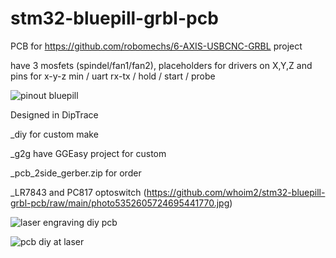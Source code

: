 # stm32-bluepill-grbl-pcb
PCB for https://github.com/robomechs/6-AXIS-USBCNC-GRBL project

have 3 mosfets (spindel/fan1/fan2), placeholders for drivers on X,Y,Z and pins for x-y-z min / uart rx-tx / hold / start / probe

![pinout bluepill](https://user-images.githubusercontent.com/8062959/50537633-57946b80-0b73-11e9-92f8-e4ee15e2e923.png)

Designed in DipTrace

_diy for custom make

_g2g have GGEasy project for custom

_pcb_2side_gerber.zip for order

_LR7843 and PC817 optoswitch (https://github.com/whoim2/stm32-bluepill-grbl-pcb/raw/main/photo5352605724695441770.jpg)

![laser engraving diy pcb](https://raw.githubusercontent.com/whoim2/stm32-bluepill-grbl-pcb/main/img-diy/Screenshot_7.png)

![pcb diy at laser](https://github.com/whoim2/stm32-bluepill-grbl-pcb/raw/main/IMG_20210302_214914.jpg)
